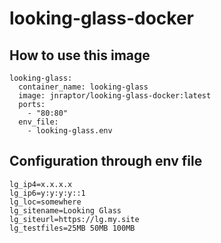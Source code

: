 # looking-glass-docker

## How to use this image

```Docker-Compose
looking-glass:
  container_name: looking-glass
  image: jnraptor/looking-glass-docker:latest
  ports:
  	- "80:80"
  env_file:
    - looking-glass.env
```

## Configuration through env file

```
lg_ip4=x.x.x.x
lg_ip6=y:y:y:y::1
lg_loc=somewhere
lg_sitename=Looking Glass
lg_siteurl=https://lg.my.site
lg_testfiles=25MB 50MB 100MB
```

